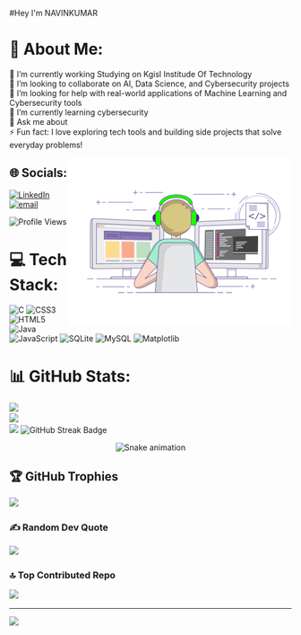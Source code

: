 #Hey I'm NAVINKUMAR

# 💫 About Me:
🔭 I’m currently working Studying on Kgisl Institude Of Technology<br>👯 I’m looking to collaborate on AI, Data Science, and Cybersecurity projects <br>🤝 I’m looking for help with real-world applications of Machine Learning and Cybersecurity tools<br>🌱 I’m currently learning cybersecurity<br>💬 Ask me about<br>⚡ Fun fact: I love exploring tech tools and building side projects that solve everyday problems!


<img align="right" alt="Coding" width="400" src="https://raw.githubusercontent.com/devSouvik/devSouvik/master/gif3.gif">

## 🌐 Socials:
[![LinkedIn](https://img.shields.io/badge/LinkedIn-%230077B5.svg?logo=linkedin&logoColor=white)](https://www.linkedin.com/in/navinkumar-m-403a32314/) [![email](https://img.shields.io/badge/Email-D14836?logo=gmail&logoColor=white)](mailto:navinkumarraja2006@gmail.com) <p align="left">
  <img src="https://komarev.com/ghpvc/?username=jaiswaladi246&label=Profile%20views&color=0e75b6&style=flat" alt="Profile Views" />
</p>


# 💻 Tech Stack:
![C](https://img.shields.io/badge/c-%2300599C.svg?style=for-the-badge&logo=c&logoColor=white) ![CSS3](https://img.shields.io/badge/css3-%231572B6.svg?style=for-the-badge&logo=css3&logoColor=white) ![HTML5](https://img.shields.io/badge/html5-%23E34F26.svg?style=for-the-badge&logo=html5&logoColor=white) ![Java](https://img.shields.io/badge/java-%23ED8B00.svg?style=for-the-badge&logo=openjdk&logoColor=white) ![JavaScript](https://img.shields.io/badge/javascript-%23323330.svg?style=for-the-badge&logo=javascript&logoColor=%23F7DF1E) ![SQLite](https://img.shields.io/badge/sqlite-%2307405e.svg?style=for-the-badge&logo=sqlite&logoColor=white) ![MySQL](https://img.shields.io/badge/mysql-4479A1.svg?style=for-the-badge&logo=mysql&logoColor=white) ![Matplotlib](https://img.shields.io/badge/Matplotlib-%23ffffff.svg?style=for-the-badge&logo=Matplotlib&logoColor=black)
# 📊 GitHub Stats:
![](https://github-readme-stats.vercel.app/api?username=navin2006-kumar&theme=github_dark&hide_border=false&include_all_commits=true&count_private=true)<br/>
![](https://nirzak-streak-stats.vercel.app/?user=navin2006-kumar&theme=github_dark&hide_border=false)<br/>
![](https://github-readme-stats.vercel.app/api/top-langs/?username=navin2006-kumar&theme=github_dark&hide_border=false&include_all_commits=true&count_private=true&layout=compact)
![GitHub Streak Badge](https://img.shields.io/badge/GitHub%20Streak-Active-brightgreen?logo=github&style=for-the-badge)
<!-- Snake Game Repo View -->

<div align="center">
  <img src="https://profile-readme-generator.com/assets/snake.svg" alt="Snake animation" />
</div>

## 🏆 GitHub Trophies
![](https://github-profile-trophy.vercel.app/?username=navin2006-kumar&theme=blue_navy&no-frame=false&no-bg=true&margin-w=4)

### ✍️ Random Dev Quote
![](https://quotes-github-readme.vercel.app/api?type=horizontal&theme=tokyonight)

### 🔝 Top Contributed Repo
![](https://github-contributor-stats.vercel.app/api?username=navin2006-kumar&limit=5&theme=shadow_blue&combine_all_yearly_contributions=true)

---
[![](https://visitcount.itsvg.in/api?id=navin2006-kumar&icon=2&color=0)](https://visitcount.itsvg.in)


